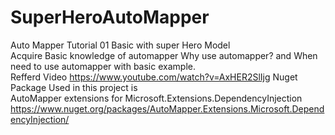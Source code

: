 # SuperHeroAutoMapper
Auto Mapper Tutorial 01 Basic with super Hero Model <br>
Acquire  Basic knowledge of automapper Why use automapper? and When need to use automapper with basic example.<br>
Refferd Video https://www.youtube.com/watch?v=AxHER2SlIjg
Nuget Package Used in this project is <br>
AutoMapper extensions for Microsoft.Extensions.DependencyInjection<br>
https://www.nuget.org/packages/AutoMapper.Extensions.Microsoft.DependencyInjection/
